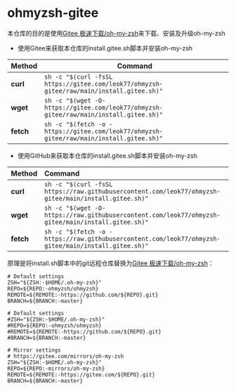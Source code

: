 # ohmyzsh-gitee

本仓库的目的是使用[Gitee 极速下载/oh-my-zsh](https://gitee.com/mirrors/oh-my-zsh)来下载、安装及升级oh-my-zsh

* 使用Gitee来获取本仓库的install.gitee.sh脚本并安装oh-my-zsh

| Method    | Command                                                      |
| :-------- | ------------------------------------------------------------ |
| **curl**  | `sh -c "$(curl -fsSL https://gitee.com/leok77/ohmyzsh-gitee/raw/main/install.gitee.sh)"` |
| **wget**  | `sh -c "$(wget -O- https://gitee.com/leok77/ohmyzsh-gitee/raw/main/install.gitee.sh)"` |
| **fetch** | `sh -c "$(fetch -o - https://gitee.com/leok77/ohmyzsh-gitee/raw/main/install.gitee.sh)"` |

* 使用GitHub来获取本仓库的install.gitee.sh脚本并安装oh-my-zsh

| Method    | Command                                                      |
| :-------- | :----------------------------------------------------------- |
| **curl**  | `sh -c "$(curl -fsSL https://raw.githubusercontent.com/leok77/ohmyzsh-gitee/main/install.gitee.sh)"` |
| **wget**  | `sh -c "$(wget -O- https://raw.githubusercontent.com/leok77/ohmyzsh-gitee/main/install.gitee.sh)"` |
| **fetch** | `sh -c "$(fetch -o - https://raw.githubusercontent.com/leok77/ohmyzsh-gitee/main/install.gitee.sh)"` |

原理是将install.sh脚本中的git远程仓库替换为[Gitee 极速下载/oh-my-zsh](https://gitee.com/mirrors/oh-my-zsh)：

```shell
# Default settings
ZSH="${ZSH:-$HOME/.oh-my-zsh}"
REPO=${REPO:-ohmyzsh/ohmyzsh}
REMOTE=${REMOTE:-https://github.com/${REPO}.git}
BRANCH=${BRANCH:-master}
```

```shell
# Default settings
#ZSH="${ZSH:-$HOME/.oh-my-zsh}"
#REPO=${REPO:-ohmyzsh/ohmyzsh}
#REMOTE=${REMOTE:-https://github.com/${REPO}.git}
#BRANCH=${BRANCH:-master}

# Mirror settings
# https://gitee.com/mirrors/oh-my-zsh
ZSH="${ZSH:-$HOME/.oh-my-zsh}"
REPO=${REPO:-mirrors/oh-my-zsh}
REMOTE=${REMOTE:-https://gitee.com/${REPO}.git}
BRANCH=${BRANCH:-master}
```
